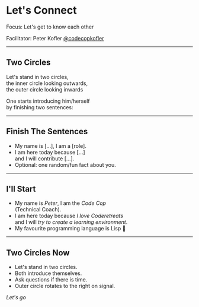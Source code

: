 # Let's Connect

Focus: Let's get to know each other

Facilitator: Peter Kofler [@codecopkofler](https://x.com/codecopkofler)

---

## Two Circles

Let's stand in two circles, \
the inner circle looking outwards, \
the outer circle looking inwards

One starts introducing him/herself \
by finishing two sentences:

---

## Finish The Sentences

- My name is [...], I am a [role].
- I am here today because [...] \
  and I will contribute [...].
- Optional: one random/fun fact about you.


---

## I'll Start

- My name is *Peter*, I am the *Code Cop* \
  (Technical Coach).
- I am here today because *I love Coderetreats* \
  and I will *try to create a learning environment*.
- My favourite programming language is Lisp &#x1f92f;

---

## Two Circles Now

- Let's stand in two circles.
- Both introduce themselves.
- Ask questions if there is time.
- Outer circle rotates to the right on signal.

*Let's go*

